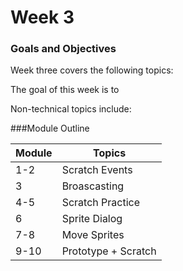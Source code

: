 # Week 3

### Goals and Objectives

Week three covers the following topics:

The goal of this week is to

Non-technical topics include:

###Module Outline

| Module                      | Topics                      |
|-----------------------------|-----------------------------|
| 1-2                         | Scratch Events  |
| 3                           | Broascasting            |
| 4-5                         | Scratch Practice            |
| 6                           | Sprite Dialog               |
| 7-8                         | Move Sprites                |
| 9-10                        | Prototype + Scratch         |
